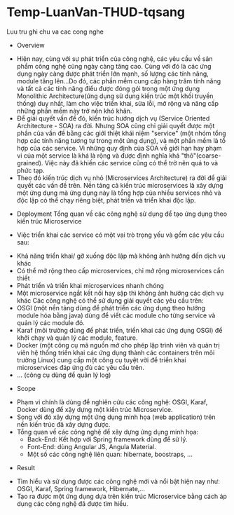 # Temp-LuanVan-THUD-tqsang
Luu tru ghi chu va cac cong nghe


* Overview
- Hiện nay, cùng với sự phát triển của công nghệ, các yêu cầu về sản phẩm công nghệ cũng ngày càng tăng cao. Cùng với đó là các ứng dụng ngày càng được phát triển lớn mạnh, số lượng các tính năng, module tăng lên...Do đó, các phần mềm cung cấp hàng trăm tính năng và tất cả các tính năng điều được đóng gói trong một ứng dụng Monolithic Architecture(ứng dụng sử dụng kiến trúc một khối truyền thống) duy nhất, làm cho việc triển khai, sửa lỗi, mở rộng và năng cấp những phần mềm này trở nên khó khăn.
- Để giải quyết vấn đề đó, kiến trúc hướng dịch vụ (Service Oriented Architecture - SOA) ra đời. Nhưng SOA cũng chỉ giải quyết được một phần của vấn đề bằng các giới thiệt khái niệm "service" (một nhóm tổng hợp các tính năng tương tự trong một ứng dụng), và một phần mềm là tổ hợp của các service. Vì những quy định của SOA về giới hạn hay phạm vi của một service là khá là rộng và được định nghĩa khá "thô"(coarse-grained). Việc này đã khiến các service cũng có thể trở nên quá to và phức tạp.
- Theo đó kiến trúc dịch vụ nhỏ (Microservices Architecture) ra đời để giải quyết các vấn đề trên. Nền tảng cả kiến trúc microservices là xây dựng một ứng dụng mà ứng dụng này là tổng hợp của nhiều services nhỏ và độc lập có thể chạy riêng biệt, phát triển và triển khai độc lập.

* Deployment
Tổng quan về các công nghệ sử dụng để tạo ứng dụng theo kiến trúc Microservice
- Việc triển khai các service có một vai trò trọng yếu và gồm các yêu cầu sau:
 + Khả năng triển khai/ gỡ xuống độc lập mà không ảnh hưởng đến dịch vụ khác
 + Có thể mở rộng theo cấp microservices, chỉ mở rộng microservices cần thiết
 + Phát triển và triển khai microservices nhanh chóng
 + Một microservice ngắt kết nối hay sập thì không ảnh hưởng các dịch vụ khác
Các công nghệ có thể sử dụng giải quyết các yêu cầu trên:
+ OSGI (một nền tảng dùng để phát triển các ứng dụng theo hướng module hóa bằng java) dùng để viết các module cho từng service và quản lý các module đó.
+ Karaf (môi trường dùng để phát triển, triển khai các ứng dụng OSGI) để khởi chạy và quản lý các module, feature.
+ Docker (một công cụ mã nguồn mở cho phép lập trình viên và quản trị viên hệ thống triển khai các ứng dụng thành các containers trên môi trường Linux) cung cấp một công cụ tuyệt vời để triển khai microservices đáp ứng đủ các yêu cầu trên. 
+ ... (công cụ dùng để quản lý log)

* Scope
- Phạm vi chính là dùng để nghiên cứu các công nghệ: OSGI, Karaf, Docker dùng để xậy dựng một kiến trúc Microservice.
- Song với đó xây dựng một ứng dụng minh họa (web application) trên nền kiến trúc đã xây dựng được.
- Tổng quan về các công nghệ để xây dựng ứng dụng minh họa:
  + Back-End: Kết hợp với Spring framework dùng để sử lý.
  + Font-End: dùng Angular JS, Angula Material.
  + Một số các công nghệ liên quan: hibernate, boostraps, ...

* Result
 - Tìm hiểu và sử dụng được các công nghệ mới và nổi bật hiện nay như: OSGI, Karaf, Spring framework, Hibernate,... 
 - Tạo ra được một ứng dụng dựa trên kiến trúc Microservice bằng cách áp dụng các công nghệ đã được tìm hiểu.
